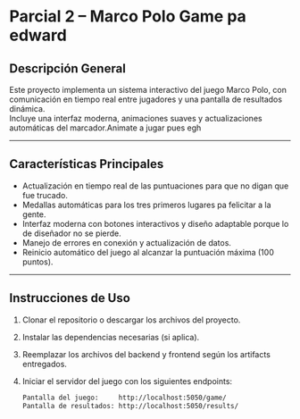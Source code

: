 # Parcial 2 – Marco Polo Game pa edward

## Descripción General  
Este proyecto implementa un sistema interactivo del juego Marco Polo, con comunicación en tiempo real entre jugadores y una pantalla de resultados dinámica.  
Incluye una interfaz moderna, animaciones suaves y actualizaciones automáticas del marcador.Animate a jugar pues egh

---

## Características Principales  
- Actualización en tiempo real de las puntuaciones para que no digan que fue trucado.  
- Medallas automáticas para los tres primeros lugares pa felicitar a la gente.  
- Interfaz moderna con botones interactivos y diseño adaptable porque lo de diseñador no se pierde.  
- Manejo de errores en conexión y actualización de datos.  
- Reinicio automático del juego al alcanzar la puntuación máxima (100 puntos).  

---

## Instrucciones de Uso  

1. Clonar el repositorio o descargar los archivos del proyecto.  
2. Instalar las dependencias necesarias (si aplica).  
3. Reemplazar los archivos del backend y frontend según los artifacts entregados.  
4. Iniciar el servidor del juego con los siguientes endpoints:  

   ```bash
   Pantalla del juego:     http://localhost:5050/game/
   Pantalla de resultados: http://localhost:5050/results/

